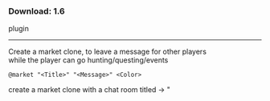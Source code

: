 ### Download: 1.6
plugin

--------------------------------

Create a market clone, to leave a message for other players  
while the player can go hunting/questing/events

```
@market "<Title>" "<Message>" <Color>
```

create a market clone with a chat room titled -> "<Title>"  
when players tries to join the chat room, it refuse the joining, but instead leave a message -> "<Message>"

with 1.4 update,  
player can now choose their own favorite color for their AFK message  
the <Color> field is optional

I was struggling to use array for the color list ...  
but in the end, I guess the simplicity is the best  
so you guys can guess how to add in your own list easily


```
@marketkill
```

kill the market clone without logging off


when a GM do @killmonster @killmonster2, or *killmonster *kilmonsterall script command will not remove the clone  
but @reloadscript, however, will remove it


feels like I just copy paste from the description <_<
whatever ...


Credit : remember to rep up Dastgir's topic because I mostly copy his codes

<details>
<summary>Revision History</summary>

1.0  
plugin.  
patch

1.1  
plugin.  
patch
- fix clone's facing direction and sitting issue

1.2  
plugin.  
patch
- fix @killmonster still able to kill market clone

1.3  
plugin.  
patch
- change back all status-damage into status-kill for readability
- fix a bug that when a server enabled show_mob_info, the clone shouldn't has listed the hp nor level
- fix a bug that player shouldn't create a market clone while chatting or vending
- and for the patch, move all configuration into battle folder, makes more sense in this way (credit: Napster)
- add zeny requirement

1.4 - plugin
- update to new plugin format
- fix possible memory leak when a player input a fail message
- change all i++ into ++i
- no longer overwrite @reloadscript, hook to npc_reload function instead
- since clif->messagecolor_self has been fixed, use that command in chat_joinchat_pre function
- add configuration for player has a cart/mount/mado, the clone can display these items as well
  - for me, it feels weird ... peco and cart is 1 thing, but warg and falcon ... ?
- now player can choose to use their favorite color in their AFK message from a list
- since all killmonster at/script functions looks the same, all of them hook to 1 same function

1.4a
- optimized the OPTION area when spawn

1.5 - plugin
- fix an issue that when using @hide, the market clone also clone as invisible
  - the real issue about this is, if that GM do @marketkill, the surrounding client will crash

1.6 - plugin
- update to latest revision
- remove all TBL_ and change to struct
- add NULL checks to places where it needed
- update the clif_charnameack with struct packet_reqnameall_ack

</details>
